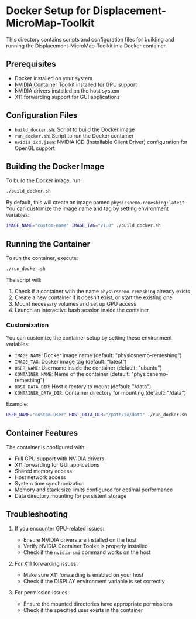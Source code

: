 # Docker Setup for Displacement-MicroMap-Toolkit

This directory contains scripts and configuration files for building and running the Displacement-MicroMap-Toolkit in a Docker container.

## Prerequisites

- Docker installed on your system
- [NVIDIA Container Toolkit](https://docs.nvidia.com/datacenter/cloud-native/container-toolkit/latest/index.html) installed for GPU support
- NVIDIA drivers installed on the host system
- X11 forwarding support for GUI applications

## Configuration Files

- `build_docker.sh`: Script to build the Docker image
- `run_docker.sh`: Script to run the Docker container
- `nvidia_icd.json`: NVIDIA ICD (Installable Client Driver) configuration for OpenGL support

## Building the Docker Image

To build the Docker image, run:

```bash
./build_docker.sh
```

By default, this will create an image named `physicsnemo-remeshing:latest`. You can customize the image name and tag by setting environment variables:

```bash
IMAGE_NAME="custom-name" IMAGE_TAG="v1.0" ./build_docker.sh
```

## Running the Container

To run the container, execute:

```bash
./run_docker.sh
```

The script will:
1. Check if a container with the name `physicsnemo-remeshing` already exists
2. Create a new container if it doesn't exist, or start the existing one
3. Mount necessary volumes and set up GPU access
4. Launch an interactive bash session inside the container

### Customization

You can customize the container setup by setting these environment variables:

- `IMAGE_NAME`: Docker image name (default: "physicsnemo-remeshing")
- `IMAGE_TAG`: Docker image tag (default: "latest")
- `USER_NAME`: Username inside the container (default: "ubuntu")
- `CONTAINER_NAME`: Name of the container (default: "physicsnemo-remeshing")
- `HOST_DATA_DIR`: Host directory to mount (default: "/data")
- `CONTAINER_DATA_DIR`: Container directory for mounting (default: "/data")

Example:
```bash
USER_NAME="custom-user" HOST_DATA_DIR="/path/to/data" ./run_docker.sh
```

## Container Features

The container is configured with:
- Full GPU support with NVIDIA drivers
- X11 forwarding for GUI applications
- Shared memory access
- Host network access
- System time synchronization
- Memory and stack size limits configured for optimal performance
- Data directory mounting for persistent storage

## Troubleshooting

1. If you encounter GPU-related issues:
   - Ensure NVIDIA drivers are installed on the host
   - Verify NVIDIA Container Toolkit is properly installed
   - Check if the `nvidia-smi` command works on the host

2. For X11 forwarding issues:
   - Make sure X11 forwarding is enabled on your host
   - Check if the DISPLAY environment variable is set correctly

3. For permission issues:
   - Ensure the mounted directories have appropriate permissions
   - Check if the specified user exists in the container
